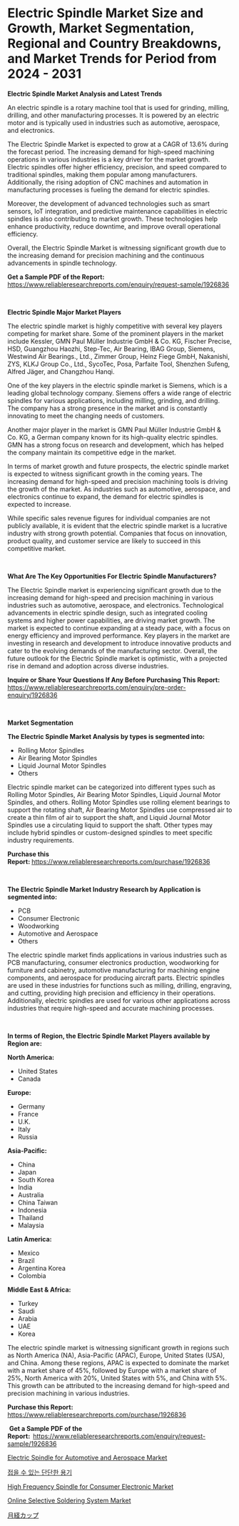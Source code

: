 <p><h1>Electric Spindle Market Size and Growth, Market Segmentation, Regional and Country Breakdowns, and Market Trends for Period from 2024 -  2031</h1></p><p><strong>Electric Spindle Market Analysis and Latest Trends</strong></p>
<p><p>An electric spindle is a rotary machine tool that is used for grinding, milling, drilling, and other manufacturing processes. It is powered by an electric motor and is typically used in industries such as automotive, aerospace, and electronics.</p><p>The Electric Spindle Market is expected to grow at a CAGR of 13.6% during the forecast period. The increasing demand for high-speed machining operations in various industries is a key driver for the market growth. Electric spindles offer higher efficiency, precision, and speed compared to traditional spindles, making them popular among manufacturers. Additionally, the rising adoption of CNC machines and automation in manufacturing processes is fueling the demand for electric spindles.</p><p>Moreover, the development of advanced technologies such as smart sensors, IoT integration, and predictive maintenance capabilities in electric spindles is also contributing to market growth. These technologies help enhance productivity, reduce downtime, and improve overall operational efficiency.</p><p>Overall, the Electric Spindle Market is witnessing significant growth due to the increasing demand for precision machining and the continuous advancements in spindle technology.</p></p>
<p><strong>Get a Sample PDF of the Report:&nbsp;</strong> <a href="https://www.reliableresearchreports.com/enquiry/request-sample/1926836">https://www.reliableresearchreports.com/enquiry/request-sample/1926836</a></p>
<p>&nbsp;</p>
<p><strong>Electric Spindle Major Market Players</strong></p>
<p><p>The electric spindle market is highly competitive with several key players competing for market share. Some of the prominent players in the market include Kessler, GMN Paul Müller Industrie GmbH & Co. KG, Fischer Precise, HSD, Guangzhou Haozhi, Step-Tec, Air Bearing, IBAG Group, Siemens, Westwind Air Bearings., Ltd., Zimmer Group, Heinz Fiege GmbH, Nakanishi, ZYS, KLKJ Group Co., Ltd., SycoTec, Posa, Parfaite Tool, Shenzhen Sufeng, Alfred Jäger, and Changzhou Hanqi.</p><p>One of the key players in the electric spindle market is Siemens, which is a leading global technology company. Siemens offers a wide range of electric spindles for various applications, including milling, grinding, and drilling. The company has a strong presence in the market and is constantly innovating to meet the changing needs of customers.</p><p>Another major player in the market is GMN Paul Müller Industrie GmbH & Co. KG, a German company known for its high-quality electric spindles. GMN has a strong focus on research and development, which has helped the company maintain its competitive edge in the market.</p><p>In terms of market growth and future prospects, the electric spindle market is expected to witness significant growth in the coming years. The increasing demand for high-speed and precision machining tools is driving the growth of the market. As industries such as automotive, aerospace, and electronics continue to expand, the demand for electric spindles is expected to increase.</p><p>While specific sales revenue figures for individual companies are not publicly available, it is evident that the electric spindle market is a lucrative industry with strong growth potential. Companies that focus on innovation, product quality, and customer service are likely to succeed in this competitive market.</p></p>
<p>&nbsp;</p>
<p><strong>What Are The Key Opportunities For Electric Spindle Manufacturers?</strong></p>
<p><p>The Electric Spindle market is experiencing significant growth due to the increasing demand for high-speed and precision machining in various industries such as automotive, aerospace, and electronics. Technological advancements in electric spindle design, such as integrated cooling systems and higher power capabilities, are driving market growth. The market is expected to continue expanding at a steady pace, with a focus on energy efficiency and improved performance. Key players in the market are investing in research and development to introduce innovative products and cater to the evolving demands of the manufacturing sector. Overall, the future outlook for the Electric Spindle market is optimistic, with a projected rise in demand and adoption across diverse industries.</p></p>
<p><strong>Inquire or Share Your Questions If Any Before Purchasing This Report:</strong> <a href="https://www.reliableresearchreports.com/enquiry/pre-order-enquiry/1926836">https://www.reliableresearchreports.com/enquiry/pre-order-enquiry/1926836</a></p>
<p>&nbsp;</p>
<p><strong>Market Segmentation</strong></p>
<p><strong>The Electric Spindle Market Analysis by types is segmented into:</strong></p>
<p><ul><li>Rolling Motor Spindles</li><li>Air Bearing Motor Spindles</li><li>Liquid Journal Motor Spindles</li><li>Others</li></ul></p>
<p><p>Electric spindle market can be categorized into different types such as Rolling Motor Spindles, Air Bearing Motor Spindles, Liquid Journal Motor Spindles, and others. Rolling Motor Spindles use rolling element bearings to support the rotating shaft, Air Bearing Motor Spindles use compressed air to create a thin film of air to support the shaft, and Liquid Journal Motor Spindles use a circulating liquid to support the shaft. Other types may include hybrid spindles or custom-designed spindles to meet specific industry requirements.</p></p>
<p><strong>Purchase this Report:&nbsp;</strong><a href="https://www.reliableresearchreports.com/purchase/1926836">https://www.reliableresearchreports.com/purchase/1926836</a></p>
<p>&nbsp;</p>
<p><strong>The Electric Spindle Market Industry Research by Application is segmented into:</strong></p>
<p><ul><li>PCB</li><li>Consumer Electronic</li><li>Woodworking</li><li>Automotive and Aerospace</li><li>Others</li></ul></p>
<p><p>The electric spindle market finds applications in various industries such as PCB manufacturing, consumer electronics production, woodworking for furniture and cabinetry, automotive manufacturing for machining engine components, and aerospace for producing aircraft parts. Electric spindles are used in these industries for functions such as milling, drilling, engraving, and cutting, providing high precision and efficiency in their operations. Additionally, electric spindles are used for various other applications across industries that require high-speed and accurate machining processes.</p></p>
<p>&nbsp;</p>
<p><strong>In terms of Region, the Electric Spindle Market Players available by Region are:</strong></p>
<p>
    <p> <strong> North America: </strong>
        <ul>
            <li>United States</li>
            <li>Canada</li>
        </ul>
        </p> 
    <p> <strong> Europe: </strong>
        <ul>
            <li>Germany</li>
            <li>France</li>
            <li>U.K.</li>
            <li>Italy</li>
            <li>Russia</li>
        </ul>
        </p> 
    <p> <strong> Asia-Pacific: </strong>
        <ul>
            <li>China</li>
            <li>Japan</li>
            <li>South Korea</li>
            <li>India</li>
            <li>Australia</li>
            <li>China Taiwan</li>
            <li>Indonesia</li>
            <li>Thailand</li>
            <li>Malaysia</li>
        </ul>
        </p> 
    <p> <strong> Latin America: </strong>
        <ul>
            <li>Mexico</li>
            <li>Brazil</li>
            <li>Argentina Korea</li>
            <li>Colombia</li>
        </ul>
        </p> 
    <p> <strong> Middle East & Africa: </strong>
        <ul>
            <li>Turkey</li>
            <li>Saudi</li>
            <li>Arabia</li>
            <li>UAE</li>
            <li>Korea</li>
        </ul>
    </p>
    </p>
<p><p>The electric spindle market is witnessing significant growth in regions such as North America (NA), Asia-Pacific (APAC), Europe, United States (USA), and China. Among these regions, APAC is expected to dominate the market with a market share of 45%, followed by Europe with a market share of 25%, North America with 20%, United States with 5%, and China with 5%. This growth can be attributed to the increasing demand for high-speed and precision machining in various industries.</p></p>
<p><strong>Purchase this Report: </strong><a href="https://www.reliableresearchreports.com/purchase/1926836">https://www.reliableresearchreports.com/purchase/1926836</a></p>
<p>&nbsp;<strong>Get a Sample PDF of the Report:&nbsp;&nbsp;</strong><a href="https://www.reliableresearchreports.com/enquiry/request-sample/1926836">https://www.reliableresearchreports.com/enquiry/request-sample/1926836</a></p>
<p><strong></strong></p>
<p><p><a href="https://github.com/Sherrillcrooksxa8i18ucf2m/Market-Research-Report-List-1/blob/main/electric-spindle-for-automotive-and-aerospace-market.md">Electric Spindle for Automotive and Aerospace Market</a></p><p><a href="https://github.com/bunxhcci35271755/Market-Research-Report-List-1/blob/main/2049966184832.md">접을 수 있는 단단한 용기</a></p><p><a href="https://github.com/khansimonweber1lqujlwoz15d/Market-Research-Report-List-1/blob/main/high-frequency-spindle-for-consumer-electronic-market.md">High Frequency Spindle for Consumer Electronic Market</a></p><p><a href="https://issuu.com/reportprime-2/docs/online-selective-soldering-system-market-size-2030">Online Selective Soldering System Market</a></p><p><a href="https://github.com/efcvopdgkdx128/Market-Research-Report-List-1/blob/main/2390939184807.md">月経カップ</a></p></p>